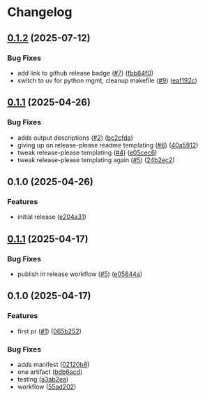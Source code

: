 # Changelog

## [0.1.2](https://github.com/marshallford/terraform-ansible-k3s/compare/v0.1.1...v0.1.2) (2025-07-12)


### Bug Fixes

* add link to github release badge ([#7](https://github.com/marshallford/terraform-ansible-k3s/issues/7)) ([fbb84f0](https://github.com/marshallford/terraform-ansible-k3s/commit/fbb84f0e4bea466433b63896332ee1d140f27c8e))
* switch to uv for python mgmt, cleanup makefile ([#9](https://github.com/marshallford/terraform-ansible-k3s/issues/9)) ([eaf192c](https://github.com/marshallford/terraform-ansible-k3s/commit/eaf192c72b2a7c4342353cd12d71d9f47dfa6a85))

## [0.1.1](https://github.com/marshallford/terraform-ansible-k3s/compare/v0.1.0...v0.1.1) (2025-04-26)


### Bug Fixes

* adds output descriptions ([#2](https://github.com/marshallford/terraform-ansible-k3s/issues/2)) ([bc2cfda](https://github.com/marshallford/terraform-ansible-k3s/commit/bc2cfda1a7a3654178d8cf1299e6b22a6af9ef56))
* giving up on release-please readme templating ([#6](https://github.com/marshallford/terraform-ansible-k3s/issues/6)) ([40a5912](https://github.com/marshallford/terraform-ansible-k3s/commit/40a5912ccdce914da6ea70e8e728b6f8b0676a94))
* tweak release-please templating ([#4](https://github.com/marshallford/terraform-ansible-k3s/issues/4)) ([e05cec6](https://github.com/marshallford/terraform-ansible-k3s/commit/e05cec6c07f16de9a46eead3e3f29ef44c87d494))
* tweak release-please templating again ([#5](https://github.com/marshallford/terraform-ansible-k3s/issues/5)) ([24b2ec2](https://github.com/marshallford/terraform-ansible-k3s/commit/24b2ec26b69fbb02dbf13d2b9de4127a67c10c16))

## 0.1.0 (2025-04-26)


### Features

* initial release ([e204a31](https://github.com/marshallford/terraform-ansible-k3s/commit/e204a317bfe03801877ad5c50789eac0eb533676))

## [0.1.1](https://github.com/marshallford/terraform-ansible-k3s/compare/v0.1.0...v0.1.1) (2025-04-17)


### Bug Fixes

* publish in release workflow ([#5](https://github.com/marshallford/terraform-ansible-k3s/issues/5)) ([e05844a](https://github.com/marshallford/terraform-ansible-k3s/commit/e05844a4ce4ff123a21190292424a4bdbbcd630c))

## 0.1.0 (2025-04-17)


### Features

* first pr ([#1](https://github.com/marshallford/terraform-ansible-k3s/issues/1)) ([065b252](https://github.com/marshallford/terraform-ansible-k3s/commit/065b252b65d98286364d19eedab3d633c440feb0))


### Bug Fixes

* adds manifest ([02120b8](https://github.com/marshallford/terraform-ansible-k3s/commit/02120b875df9d2f035ccd06bfb465e254083f44a))
* one artifact ([bdb6acd](https://github.com/marshallford/terraform-ansible-k3s/commit/bdb6acd5ed82bc7cbe14209a21cb88878f9ff50a))
* testing ([a3ab2ea](https://github.com/marshallford/terraform-ansible-k3s/commit/a3ab2eac4821d1f227c17339269cc59d482c9c08))
* workflow ([55ad202](https://github.com/marshallford/terraform-ansible-k3s/commit/55ad20275c26fdf3a40f6ced3071fea3efb1c15d))
